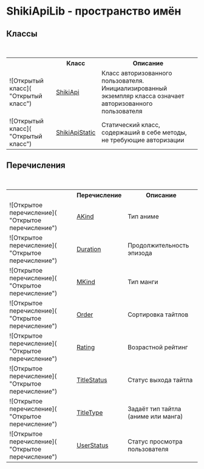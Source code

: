# ShikiApiLib - пространство имён
 




## Классы
&nbsp;<table><tr><th></th><th>Класс</th><th>Описание</th></tr><tr><td>![Открытый класс]( "Открытый класс")</td><td><a href="T_ShikiApiLib_ShikiApi">ShikiApi</a></td><td>
Класс авторизованного пользователя. Инициализированный экземпляр класса означает авторизованного пользователя</td></tr><tr><td>![Открытый класс]( "Открытый класс")</td><td><a href="T_ShikiApiLib_ShikiApiStatic">ShikiApiStatic</a></td><td>
Статический класс, содержаший в себе методы, не требующие авторизации</td></tr></table>

## Перечисления
&nbsp;<table><tr><th></th><th>Перечисление</th><th>Описание</th></tr><tr><td>![Открытое перечисление]( "Открытое перечисление")</td><td><a href="T_ShikiApiLib_AKind">AKind</a></td><td>
Тип аниме</td></tr><tr><td>![Открытое перечисление]( "Открытое перечисление")</td><td><a href="T_ShikiApiLib_Duration">Duration</a></td><td>
Продолжительность эпизода</td></tr><tr><td>![Открытое перечисление]( "Открытое перечисление")</td><td><a href="T_ShikiApiLib_MKind">MKind</a></td><td>
Тип манги</td></tr><tr><td>![Открытое перечисление]( "Открытое перечисление")</td><td><a href="T_ShikiApiLib_Order">Order</a></td><td>
Сортировка тайтлов</td></tr><tr><td>![Открытое перечисление]( "Открытое перечисление")</td><td><a href="T_ShikiApiLib_Rating">Rating</a></td><td>
Возрастной рейтинг</td></tr><tr><td>![Открытое перечисление]( "Открытое перечисление")</td><td><a href="T_ShikiApiLib_TitleStatus">TitleStatus</a></td><td>
Статус выхода тайтла</td></tr><tr><td>![Открытое перечисление]( "Открытое перечисление")</td><td><a href="T_ShikiApiLib_TitleType">TitleType</a></td><td>
Задаёт тип тайтла (аниме или манга)</td></tr><tr><td>![Открытое перечисление]( "Открытое перечисление")</td><td><a href="T_ShikiApiLib_UserStatus">UserStatus</a></td><td>
Статус просмотра пользователя</td></tr></table>&nbsp;
